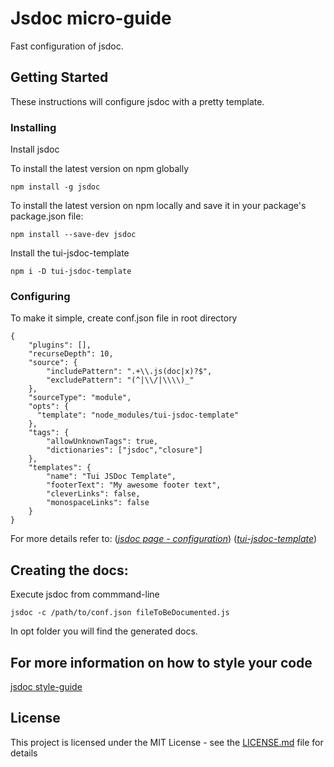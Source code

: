 # Jsdoc micro-guide

Fast configuration of jsdoc.

## Getting Started

These instructions will configure jsdoc with a pretty template.

### Installing

Install jsdoc

To install the latest version on npm globally
```
npm install -g jsdoc
```
To install the latest version on npm locally and save it in your package's package.json file:
```
npm install --save-dev jsdoc
```
Install the tui-jsdoc-template

```
npm i -D tui-jsdoc-template
```


### Configuring

To make it simple, create conf.json file in root directory

```
{
    "plugins": [],
    "recurseDepth": 10,
    "source": {
        "includePattern": ".+\\.js(doc|x)?$",
        "excludePattern": "(^|\\/|\\\\)_"
    },
    "sourceType": "module",
    "opts": {
      "template": "node_modules/tui-jsdoc-template"
    },
    "tags": {
        "allowUnknownTags": true,
        "dictionaries": ["jsdoc","closure"]
    },
    "templates": {
        "name": "Tui JSDoc Template",
        "footerText": "My awesome footer text",
        "cleverLinks": false,
        "monospaceLinks": false
    }
}
```
For more details refer to:
([*jsdoc page - configuration*](http://usejsdoc.org/about-configuring-jsdoc.html#incorporating-command-line-options-into-the-configuration-file))
([*tui-jsdoc-template*](https://github.com/nhnent/tui.jsdoc-template))


## Creating the docs:

Execute jsdoc from commmand-line

```
jsdoc -c /path/to/conf.json fileToBeDocumented.js
```
In opt folder you will find the generated docs.

## For more information on how to style your code

[jsdoc style-guide](https://github.com/shri/JSDoc-Style-Guide)

## License

This project is licensed under the MIT License - see the [LICENSE.md](LICENSE.md) file for details


